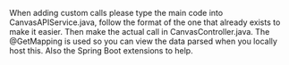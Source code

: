 When adding custom calls please type the main code into CanvasAPIService.java, follow the format of the one that already exists to make it easier. Then make the actual call in CanvasController.java. The @GetMapping is used so you can view the data parsed when you locally host this. Also the Spring Boot extensions to help. 
